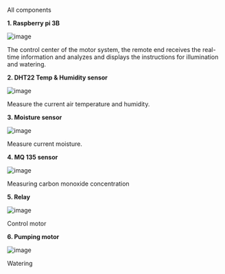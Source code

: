All components

**1. Raspberry pi 3B**

![image](https://user-images.githubusercontent.com/56578804/71704677-a922a680-2e16-11ea-80b6-94bed40a5a35.png)

The control center of the motor system, the remote end receives the real-time information and analyzes and displays the instructions for illumination and watering.

**2. DHT22 Temp & Humidity sensor**

![image](https://user-images.githubusercontent.com/56578804/71704670-990ac700-2e16-11ea-9d71-80e6fe9b1b29.png)

Measure the current air temperature and humidity.

**3. Moisture sensor**

![image](https://user-images.githubusercontent.com/56578804/71704691-c8213880-2e16-11ea-958c-3b7dac6c6f4d.png)

Measure current moisture.

**4. MQ 135 sensor**

![image](https://user-images.githubusercontent.com/56578804/71704698-dff8bc80-2e16-11ea-9676-757e89b703ff.png)

​Measuring carbon monoxide concentration

**5. Relay**

![image](https://user-images.githubusercontent.com/56578804/71704708-f30b8c80-2e16-11ea-9f69-713028b7c310.png)

Control motor

**6. Pumping motor**

![image](https://user-images.githubusercontent.com/56578804/71704723-061e5c80-2e17-11ea-9bf8-67ac7b2607a5.png)

Watering

